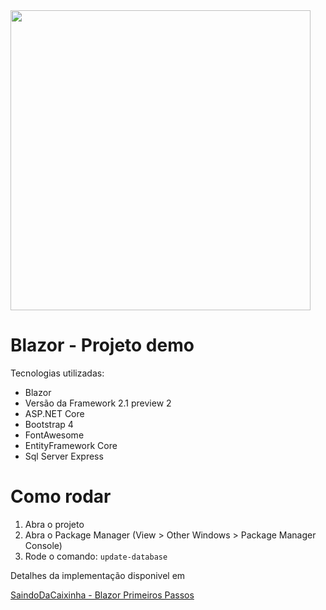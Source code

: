 <img src="https://www.saindodacaixinha.com.br/content/images/2018/05/wasm3.png" width="480" />


# Blazor - Projeto demo

Tecnologias utilizadas:

* Blazor 
* Versão da Framework 2.1 preview 2
* ASP.NET Core
* Bootstrap 4
* FontAwesome
* EntityFramework Core
* Sql Server Express

# Como rodar

1. Abra o projeto
2. Abra o Package Manager (View > Other Windows > Package Manager Console)
3. Rode o comando: `update-database`

Detalhes da implementação disponivel em

[SaindoDaCaixinha - Blazor Primeiros Passos](www.saindodacaixinha.com.br/blazor-primeros-passos)

